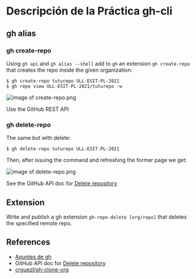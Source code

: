 # Descripción de la Práctica gh-cli

## gh alias 

### gh create-repo

Using `gh api` and `gh alias --shell` add to `gh` 
an extension `gh create-repo` that creates the repo inside the given organization:

```
$ gh create-repo tuturepo ULL-ESIT-PL-2021
$ gh repo view ULL-ESIT-PL-2021/tuturepo -w
```

![image of create-repo.png]({{site.baseurl}}/assets/images/create-repo.png)

Use the GitHub REST API

### gh delete-repo

The same but with delete:

```
$ gh delete-repo tuturepo ULL-ESIT-PL-2021
```

Then, after issuing the command and refreshing the former page we get:

![image of delete-repo.png]({{site.baseurl}}/assets/images/delete-repo.png)


See the GitHub API doc for [Delete repository](https://docs.github.com/es/rest/reference/repos#delete-a-repository)

## Extension

Write and publish a gh extension `gh-repo-delete [org/repo]` that deletes the specified remote repo.

## References

* [Apuntes de gh]({{site.baseurl}}/tema1-introduccion/gh.html)
* GitHub API doc for [Delete repository](https://docs.github.com/es/rest/reference/repos#delete-a-repository)
* [crguezl/gh-clone-org](https://github.com/crguezl/gh-clone-org)

